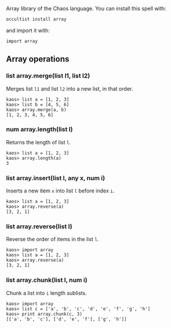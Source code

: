 Array library of the Chaos language. You can install this spell with:

```bash
occultist install array
```

and import it with:

```chaos
import array
```

## Array operations

### list array.merge(list l1, list l2)

Merges list `l1` and list `l2` into a new list, in that order.

```chaos
kaos> list a = [1, 2, 3]
kaos> list b = [4, 5, 6]
kaos> array.merge(a, b)
[1, 2, 3, 4, 5, 6]
```

### num array.length(list l)

Returns the length of list `l`.

```chaos
kaos> list a = [1, 2, 3]
kaos> array.length(a)
3
```

### list array.insert(list l, any x, num i)

Inserts a new item `x` into list `l` before index `i`.

```chaos
kaos> list a = [1, 2, 3]
kaos> array.reverse(a)
[3, 2, 1]
```

### list array.reverse(list l)

Reverse the order of items in the list `l`.

```chaos
kaos> import array
kaos> list a = [1, 2, 3]
kaos> array.reverse(a)
[3, 2, 1]
```

### list array.chunk(list l, num i)

Chunk a list into `i` length sublists.

```chaos
kaos> import array
kaos> list c = ['a', 'b', 'c', 'd', 'e', 'f', 'g', 'h']
kaos> print array.chunk(c, 3)
[['a', 'b', 'c'], ['d', 'e', 'f'], ['g', 'h']]
```
